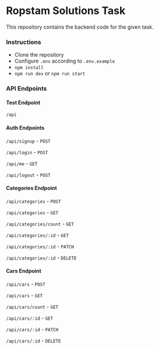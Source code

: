 # Ropstam Solutions Task

This repository contains the backend code for the given task.

### Instructions

- Clone the repository
- Configure `.env` according to `.env.example`
- `npm install`
- `npm run dev` or `npm run start`

### API Endpoints

#### Test Endpoint

`/api`

#### Auth Endpoints

`/api/signup` - `POST`

`/api/login` - `POST`

`/api/me` - `GET`

`/api/logout` - `POST`

#### Categories Endpoint

`/api/categories` - `POST`

`/api/categories` - `GET`

`/api/categories/count` - `GET`

`/api/categories/:id` - `GET`

`/api/categories/:id` - `PATCH`

`/api/categories/:id` - `DELETE`

#### Cars Endpoint

`/api/cars` - `POST`

`/api/cars` - `GET`

`/api/cars/count` - `GET`

`/api/cars/:id` - `GET`

`/api/cars/:id` - `PATCH`

`/api/cars/:id` - `DELETE`
